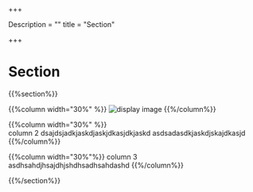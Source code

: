 +++

Description = ""
title = "Section"

+++

 

 
# Section

{{%section%}}

{{%column width="30%" %}}
![display image](/images/doc_api.jpg)
{{%/column%}}


{{%column width="30%" %}}
<br>
column 2 dsajdsjadkjaskdjaskjdkasjdkjaskd
asdsadasdkjaskdjskajdkasjd
{{%/column%}}

{{%column width="30%"%}}
column 3
asdhsahdjhsajdhjshdhsadhsahdashd
{{%/column%}}

{{%/section%}}

 